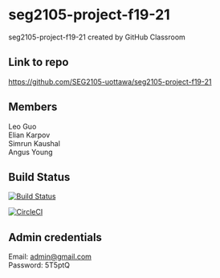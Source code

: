 # seg2105-project-f19-21
seg2105-project-f19-21 created by GitHub Classroom

## Link to repo ##
https://github.com/SEG2105-uottawa/seg2105-project-f19-21

## Members ##
Leo Guo<br />
Elian Karpov<br />
Simrun Kaushal<br />
Angus Young<br />

## Build Status ##
[![Build Status](https://circleci.com/gh/SEG2105-uottawa/seg2105-project-f19-21.png?branch=master)](https://circleci.com/gh/SEG2105-uottawa/seg2105-project-f19-21)

[![CircleCI](https://circleci.com/gh/SEG2105-uottawa/seg2105-project-f19-21.svg?style=svg)](https://circleci.com/gh/SEG2105-uottawa/seg2105-project-f19-21)

## Admin credentials ##
Email: admin@gmail.com<br />
Password: 5T5ptQ

